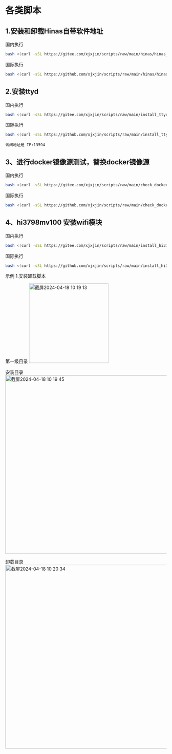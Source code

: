 # 各类脚本
## 1.安装和卸载Hinas自带软件地址

国内执行

```bash
bash <(curl -sSL https://gitee.com/xjxjin/scripts/raw/main/hinas/hinas_install_uninstall.sh)
```

国际执行
```bash
bash <(curl -sSL https://github.com/xjxjin/scripts/raw/main/hinas/hinas_install_uninstall.sh)
```

## 2.安装ttyd
国内执行
```bash
bash <(curl -sSL https://gitee.com/xjxjin/scripts/raw/main/install_ttyd.sh)
```

国际执行
```bash
bash <(curl -sSL https://github.com/xjxjin/scripts/raw/main/install_ttyd.sh)
```

`访问地址是 IP:13594`

## 3、进行docker镜像源测试，替换docker镜像源

国内执行
```bash
bash <(curl -sSL https://gitee.com/xjxjin/scripts/raw/main/check_docker_registry.sh)
```

国际执行
```bash
bash <(curl -sSL https://github.com/xjxjin/scripts/raw/main/check_docker_registry.sh)
```
## 4、hi3798mv100  安装wifi模块

国内执行
```bash
bash <(curl -sSL https://gitee.com/xjxjin/scripts/raw/main/install_hi3798mv100_wifi.sh)
```

国际执行
```bash
bash <(curl -sSL https://github.com/xjxjin/scripts/raw/main/install_hi3798mv100_wifi.sh)
```

示例 1.安装卸载脚本

第一级目录
<img width="248" alt="截屏2024-04-18 10 19 13" src="https://github.com/xjxjin/scripts/assets/35513148/a2011eb1-1d49-42a0-b18b-faa464826a9a">



安装目录
<img width="557" alt="截屏2024-04-18 10 19 45" src="https://github.com/xjxjin/scripts/assets/35513148/4ab71e2d-c978-485d-9721-9d3cd29200fb">


卸载目录
<img width="573" alt="截屏2024-04-18 10 20 34" src="https://github.com/xjxjin/scripts/assets/35513148/8df3fb12-074b-4642-a2d7-144742edcf69">





